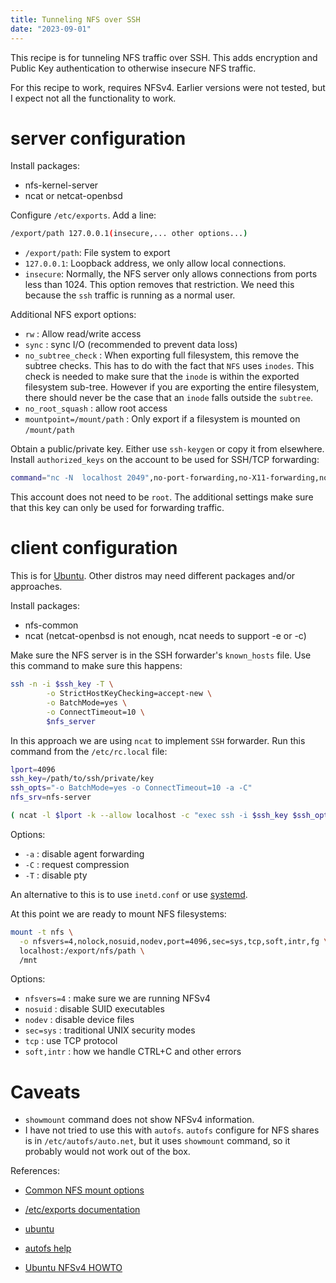```yaml
---
title: Tunneling NFS over SSH
date: "2023-09-01"
---
```

This recipe is for tunneling NFS traffic over SSH.  This adds encryption
and Public Key authentication to otherwise insecure NFS traffic.

For this recipe to work, requires NFSv4.  Earlier versions were
not tested, but I expect not all the functionality to work.

# server configuration

Install packages:

- nfs-kernel-server
- ncat or netcat-openbsd

Configure `/etc/exports`.  Add a line:

```bash
/export/path 127.0.0.1(insecure,... other options...)
```

- `/export/path`: File system to export
- `127.0.0.1`: Loopback address, we only allow local connections.
- `insecure`: Normally, the NFS server only allows connections from ports
  less than 1024.  This option removes that restriction.  We need this because
  the `ssh` traffic is running as a normal user.

Additional NFS export options:

- `rw` : Allow read/write access
- `sync` : sync I/O (recommended to prevent data loss)
- `no_subtree_check` : When exporting full filesystem, this remove the subtree checks.
  This has to do with the fact that `NFS` uses `inodes`.  This check is needed to
  make sure that the `inode` is within the exported filesystem sub-tree.  However
  if you are exporting the entire filesystem, there should never be the case
  that an `inode` falls outside the `subtree`.
- `no_root_squash` : allow root access
- `mountpoint=/mount/path` : Only export if a filesystem is mounted on `/mount/path`

Obtain a public/private key.  Either use `ssh-keygen` or copy it from elsewhere.
Install `authorized_keys` on the account to be used for SSH/TCP forwarding:

```bash
command="nc -N  localhost 2049",no-port-forwarding,no-X11-forwarding,no-agent-forwarding,no-pty ssh-rsa ...

```

This account does not need to be `root`.  The additional settings make sure that this
key can only be used for forwarding traffic.


# client configuration

This is for [Ubuntu][ubuntu].  Other distros may need different packages
and/or approaches.

Install packages:

- nfs-common
- ncat (netcat-openbsd is not enough, ncat needs to support -e or -c)

Make sure the NFS server is in the SSH forwarder's `known_hosts` file.  Use this command
to make sure this happens:

```bash
ssh -n -i $ssh_key -T \
        -o StrictHostKeyChecking=accept-new \
        -o BatchMode=yes \
        -o ConnectTimeout=10 \
        $nfs_server
```

In this approach we are using `ncat` to implement `SSH` forwarder.  Run this
command from the `/etc/rc.local` file:

```bash
lport=4096
ssh_key=/path/to/ssh/private/key
ssh_opts="-o BatchMode=yes -o ConnectTimeout=10 -a -C"
nfs_srv=nfs-server

( ncat -l $lport -k --allow localhost -c "exec ssh -i $ssh_key $ssh_opts $nfs_srv" ) &
```

Options:

- `-a` : disable agent forwarding
- `-C` : request compression
- `-T` : disable pty

An alternative to this is to use `inetd.conf` or use [systemd](http://0pointer.de/blog/projects/inetd.html).

At this point we are ready to mount NFS filesystems:

```bash
mount -t nfs \
  -o nfsvers=4,nolock,nosuid,nodev,port=4096,sec=sys,tcp,soft,intr,fg \
  localhost:/export/nfs/path \
  /mnt
```

Options:

- `nfsvers=4` : make sure we are running NFSv4
-  `nosuid` : disable SUID executables
- `nodev` : disable device files
- `sec=sys` : traditional UNIX security modes
- `tcp` : use TCP protocol
- `soft,intr` : how we handle CTRL+C and other errors

# Caveats

- `showmount` command does not show NFSv4 information.
- I have not tried to use this with `autofs`.  `autofs` configure for NFS shares is in
  `/etc/autofs/auto.net`, but it uses `showmount` command, so it probably would not
  work out of the box.



References:

- [Common NFS mount options](https://access.redhat.com/documentation/en-us/red_hat_enterprise_linux/7/html/storage_administration_guide/s1-nfs-client-config-options)
- [/etc/exports documentation](https://access.redhat.com/documentation/en-us/red_hat_enterprise_linux/5/html/deployment_guide/s1-nfs-server-config-exports)
- [ubuntu][ubuntu]
- [autofs help](https://help.ubuntu.com/community/Autofs)
- [Ubuntu NFSv4 HOWTO](https://help.ubuntu.com/community/NFSv4Howto)


  [ubuntu]: https://en.wikipedia.org/wiki/Ubuntu
